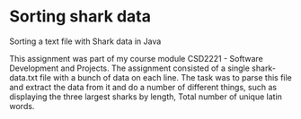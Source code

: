 # Sorting shark data
Sorting a text file with Shark data in Java

This assignment was part of my course module CSD2221 - Software Development and Projects.
The assignment consisted of a single shark-data.txt file with a bunch of data on each line.
The task was to parse this file and extract the data from it and do a number of different things, 
such as displaying the three largest sharks by length, Total number of unique latin words.
  
 
